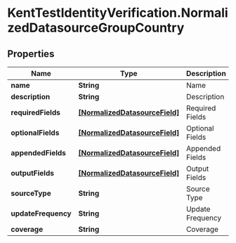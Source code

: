 # KentTestIdentityVerification.NormalizedDatasourceGroupCountry

## Properties

Name | Type | Description | Notes
------------ | ------------- | ------------- | -------------
**name** | **String** | Name | [optional] 
**description** | **String** | Description | [optional] 
**requiredFields** | [**[NormalizedDatasourceField]**](NormalizedDatasourceField.md) | Required Fields | [optional] 
**optionalFields** | [**[NormalizedDatasourceField]**](NormalizedDatasourceField.md) | Optional Fields | [optional] 
**appendedFields** | [**[NormalizedDatasourceField]**](NormalizedDatasourceField.md) | Appended Fields | [optional] 
**outputFields** | [**[NormalizedDatasourceField]**](NormalizedDatasourceField.md) | Output Fields | [optional] 
**sourceType** | **String** | Source Type | [optional] 
**updateFrequency** | **String** | Update Frequency | [optional] 
**coverage** | **String** | Coverage | [optional] 


